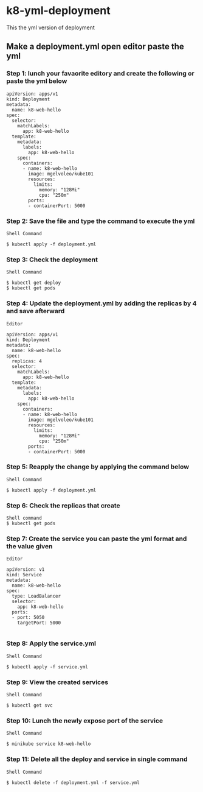 # k8-yml-deployment
This the yml version of deployment 

## Make a deployment.yml open editor paste the yml

### Step 1: lunch your favaorite editory and create the following or paste the yml below
```
apiVersion: apps/v1
kind: Deployment
metadata:
  name: k8-web-hello
spec:
  selector:
    matchLabels:
      app: k8-web-hello
  template:
    metadata:
      labels:
        app: k8-web-hello
    spec:
      containers:
      - name: k8-web-hello
        image: mgelvoleo/kube101
        resources:
          limits:
            memory: "128Mi"
            cpu: "250m"
        ports:
        - containerPort: 5000

```

### Step 2: Save the file and type the command to execute the yml

```
Shell Command

$ kubectl apply -f deployment.yml
```

### Step 3: Check the deployment

```
Shell Command

$ kubectl get deploy
$ kubectl get pods
```

### Step 4: Update the deployment.yml by adding the replicas by 4 and save afterward

```
Editor

apiVersion: apps/v1
kind: Deployment
metadata:
  name: k8-web-hello
spec:
  replicas: 4
  selector:
    matchLabels:
      app: k8-web-hello
  template:
    metadata:
      labels:
        app: k8-web-hello
    spec:
      containers:
      - name: k8-web-hello
        image: mgelvoleo/kube101
        resources:
          limits:
            memory: "128Mi"
            cpu: "250m"
        ports:
        - containerPort: 5000

```

### Step 5: Reapply the change by applying the command below

```
Shell Command

$ kubectl apply -f deployment.yml

```
### Step 6: Check the replicas that create

```
Shell command
$ kubectl get pods
```

### Step 7: Create the service you can paste the yml format and the value given

```
Editor

apiVersion: v1
kind: Service
metadata:
  name: k8-web-hello
spec:
  type: LoadBalancer
  selector:
    app: k8-web-hello
  ports:
  - port: 5050
    targetPort: 5000


```

### Step 8: Apply the service.yml

```
Shell Command

$ kubectl apply -f service.yml
```


### Step 9: View the created services
```
Shell Command

$ kubectl get svc
```


### Step 10: Lunch the newly expose port of the service

```
Shell Command

$ minikube service k8-web-hello

```

### Step 11: Delete all the deploy and service in single command

```
Shell Command

$ kubectl delete -f deployment.yml -f service.yml


```
